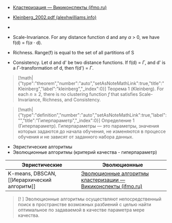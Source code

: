 - [Кластеризация — Викиконспекты (ifmo.ru)](https://neerc.ifmo.ru/wiki/index.php?title=%D0%9A%D0%BB%D0%B0%D1%81%D1%82%D0%B5%D1%80%D0%B8%D0%B7%D0%B0%D1%86%D0%B8%D1%8F)
- [Kleinberg_2002.pdf (alexhwilliams.info)](http://alexhwilliams.info/itsneuronalblog/papers/clustering/Kleinberg_2002.pdf)
-

- Scale-Invariance. For any distance function d and any $\alpha$ > 0, we have f(d) = f($\alpha$ $\cdot$ d).
- Richness. Range(f) is equal to the set of all partitions of S
- Consistency. Let d and d' be two distance functions. If f(d) = $\Gamma$, and d' is a $\Gamma$-transformation of d, then f(d') = $\Gamma$.
> [!math|{"type":"theorem","number":"auto","setAsNoteMathLink":true,"title":"Kleinberg","label":"kleinberg","_index":0}] Теорема 1 (Kleinberg).
> For each $n\geqslant 2$, there is no clustering function $f$ that satisfies Scale-Invariance, Richness, and Consistency.

> [!math|{"type":"definition","number":"auto","setAsNoteMathLink":true,"label":"","title":"Гиперпараметр","_index":0}] Определение 1 (Гиперпараметр).
> Гиперпараметры — это параметры, значения которых задаются до начала обучения, не изменяются в процессе обучения и не зависят от заданного набора данных.
- Эвристические алгоритмы
- Эволюционные алгоритмы (критерий качества - гиперпараметр)

| Эвристические | Эволюционные |
|---| ---|
|K-means, DBSCAN, [[Иерархический алгоритм]] | [Эволюционные алгоритмы кластеризации — Викиконспекты (ifmo.ru)](https://neerc.ifmo.ru/wiki/index.php?title=%D0%AD%D0%B2%D0%BE%D0%BB%D1%8E%D1%86%D0%B8%D0%BE%D0%BD%D0%BD%D1%8B%D0%B5_%D0%B0%D0%BB%D0%B3%D0%BE%D1%80%D0%B8%D1%82%D0%BC%D1%8B_%D0%BA%D0%BB%D0%B0%D1%81%D1%82%D0%B5%D1%80%D0%B8%D0%B7%D0%B0%D1%86%D0%B8%D0%B8) |


> [! ] 
> Эволюционные алгоритмы осуществляют непосредственный поиск в пространстве возможных разбиений с целью найти оптимальное по задаваемой в качестве параметра мере качества.


